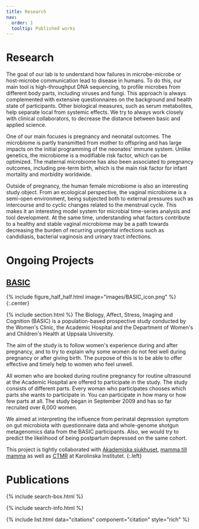 ```yaml
---
title: Research
nav:
  order: 1
  tooltip: Published works
---
```


# <i class="fas fa-microscope"></i>Research
The goal of our lab is to understand how failures in microbe-microbe or host-microbe communication lead to disease in humans. To do this, our main tool is high-throughput DNA sequencing, to profile microbes from different body parts, including viruses and fungi. This approach is always complemented with extensive questionnaires on the background and health state of participants. Other biological measures, such as serum metabolites, help separate local from systemic effects. We try to always work closely with clinical collaborators, to decrease the distance between basic and applied science.

One of our main focuses is pregnancy and neonatal outcomes. The microbiome is partly transmitted from mother to offspring and has large impacts on the initial programming of the neonates’ immune system. Unlike genetics, the microbiome is a modifiable risk factor, which can be optimized. The maternal microbiome has also been associated to pregnancy outcomes, including pre-term birth, which is the main risk factor for infant mortality and morbidity worldwide.

Outside of pregnancy, the human female microbiome is also an interesting study object. From an ecological perspective, the vaginal microbiome is a semi-open environment, being subjected both to external pressures such as intercourse and to cyclic changes related to the menstrual cycle. This makes it an interesting model system for microbial time-series analysis and tool development. At the same time, understanding what factors contribute to a healthy and stable vaginal microbiome may be a path towards decreasing the burden of recurring urogenital infections such as candidiasis, bacterial vaginosis and urinary tract infections.

# <i class="fas fa-microscope"></i>Ongoing Projects

## [BASIC](https://www.basicstudie.se/)

{% include figure_half_half.html image="images/BASIC_icon.png" %}
{:.center}

{% include section.html %}
The Biology, Affect, Stress, Imaging and Cognition (BASIC) is a population-based prospective study conducted by the Women's Clinic, the Academic Hospital and the Department of Women's and Children's Health at Uppsala University.  

The aim of the study is to follow women's experience during and after pregnancy, and to try to explain why some women do not feel well during pregnancy or after giving birth. The purpose of this is to be able to offer effective and timely help to women who feel unwell.

All women who are booked during routine pregnancy for routine ultrasound at the Academic Hospital are offered to participate in the study. The study consists of different parts. Every woman who participates chooses which parts she wants to participate in. You can participate in how many or how few parts at all. The study began in September 2009 and has so far recruited over 6,000 women.

We aimed at interpreting the influence from perinatal depression symptom on gut microbiota with questionnaire data and whole-genome shotgun metagenomics data from the BASIC participants. Also, we would try to predict the likelihood of being postpartum depressed on the same cohort.

This project is tightly collaborated with [Akademiska sjukhuset](https://www.akademiska.se/), [mamma till mamma](https://mammatillmamma.com/) as well as [CTMR](https://ki.se/en/mtc/centre-for-translational-microbiome-research-ctmr) at Karolinska Institutet.
{:.left}

# <i class="far fa-newspaper"></i>Publications

{% include search-box.html %}

{% include search-info.html %}

{% include list.html data="citations" component="citation" style="rich" %}
